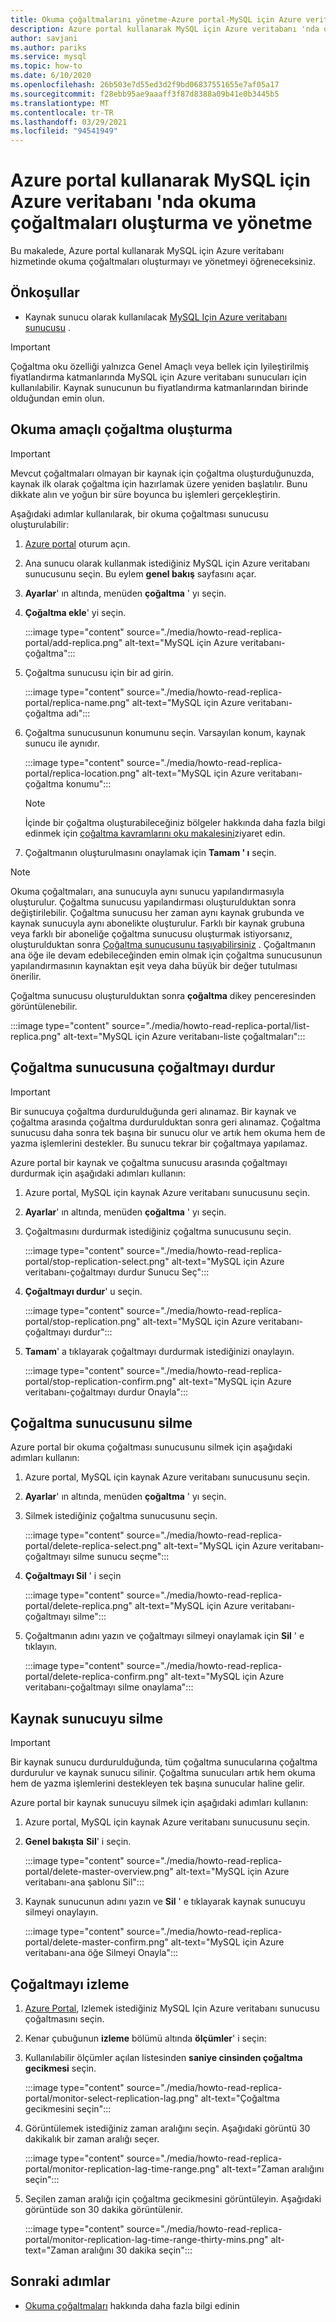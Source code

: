 ```yaml
---
title: Okuma çoğaltmalarını yönetme-Azure portal-MySQL için Azure veritabanı
description: Azure portal kullanarak MySQL için Azure veritabanı 'nda okuma çoğaltmalarını ayarlamayı ve yönetmeyi öğrenin.
author: savjani
ms.author: pariks
ms.service: mysql
ms.topic: how-to
ms.date: 6/10/2020
ms.openlocfilehash: 26b503e7d55ed3d2f9bd06837551655e7af05a17
ms.sourcegitcommit: f28ebb95ae9aaaff3f87d8388a09b41e0b3445b5
ms.translationtype: MT
ms.contentlocale: tr-TR
ms.lasthandoff: 03/29/2021
ms.locfileid: "94541949"
---
```

# <a name="how-to-create-and-manage-read-replicas-in-azure-database-for-mysql-using-the-azure-portal"></a>Azure portal kullanarak MySQL için Azure veritabanı 'nda okuma çoğaltmaları oluşturma ve yönetme

Bu makalede, Azure portal kullanarak MySQL için Azure veritabanı hizmetinde okuma çoğaltmaları oluşturmayı ve yönetmeyi öğreneceksiniz.

## <a name="prerequisites"></a>Önkoşullar

- Kaynak sunucu olarak kullanılacak [MySQL Için Azure veritabanı sunucusu](quickstart-create-mysql-server-database-using-azure-portal.md) .

> [!IMPORTANT]
> Çoğaltma oku özelliği yalnızca Genel Amaçlı veya bellek için Iyileştirilmiş fiyatlandırma katmanlarında MySQL için Azure veritabanı sunucuları için kullanılabilir. Kaynak sunucunun bu fiyatlandırma katmanlarından birinde olduğundan emin olun.

## <a name="create-a-read-replica"></a>Okuma amaçlı çoğaltma oluşturma

> [!IMPORTANT]
> Mevcut çoğaltmaları olmayan bir kaynak için çoğaltma oluşturduğunuzda, kaynak ilk olarak çoğaltma için hazırlamak üzere yeniden başlatılır. Bunu dikkate alın ve yoğun bir süre boyunca bu işlemleri gerçekleştirin.

Aşağıdaki adımlar kullanılarak, bir okuma çoğaltması sunucusu oluşturulabilir:

1. [Azure portal](https://portal.azure.com/) oturum açın.

2. Ana sunucu olarak kullanmak istediğiniz MySQL için Azure veritabanı sunucusunu seçin. Bu eylem **genel bakış** sayfasını açar.

3. **Ayarlar**' ın altında, menüden **çoğaltma** ' yı seçin.

4. **Çoğaltma ekle**' yi seçin.

   :::image type="content" source="./media/howto-read-replica-portal/add-replica.png" alt-text="MySQL için Azure veritabanı-çoğaltma":::

5. Çoğaltma sunucusu için bir ad girin.

    :::image type="content" source="./media/howto-read-replica-portal/replica-name.png" alt-text="MySQL için Azure veritabanı-çoğaltma adı":::

6. Çoğaltma sunucusunun konumunu seçin. Varsayılan konum, kaynak sunucu ile aynıdır.

    :::image type="content" source="./media/howto-read-replica-portal/replica-location.png" alt-text="MySQL için Azure veritabanı-çoğaltma konumu":::

   > [!NOTE]
   > İçinde bir çoğaltma oluşturabileceğiniz bölgeler hakkında daha fazla bilgi edinmek için [çoğaltma kavramlarını oku makalesini](concepts-read-replicas.md)ziyaret edin. 

7. Çoğaltmanın oluşturulmasını onaylamak için **Tamam ' ı** seçin.

> [!NOTE]
> Okuma çoğaltmaları, ana sunucuyla aynı sunucu yapılandırmasıyla oluşturulur. Çoğaltma sunucusu yapılandırması oluşturulduktan sonra değiştirilebilir. Çoğaltma sunucusu her zaman aynı kaynak grubunda ve kaynak sunucuyla aynı abonelikte oluşturulur. Farklı bir kaynak grubuna veya farklı bir aboneliğe çoğaltma sunucusu oluşturmak istiyorsanız, oluşturulduktan sonra [Çoğaltma sunucusunu taşıyabilirsiniz](../azure-resource-manager/management/move-resource-group-and-subscription.md) . Çoğaltmanın ana öğe ile devam edebileceğinden emin olmak için çoğaltma sunucusunun yapılandırmasının kaynaktan eşit veya daha büyük bir değer tutulması önerilir.

Çoğaltma sunucusu oluşturulduktan sonra **çoğaltma** dikey penceresinden görüntülenebilir.

   :::image type="content" source="./media/howto-read-replica-portal/list-replica.png" alt-text="MySQL için Azure veritabanı-liste çoğaltmaları":::

## <a name="stop-replication-to-a-replica-server"></a>Çoğaltma sunucusuna çoğaltmayı durdur

> [!IMPORTANT]
> Bir sunucuya çoğaltma durdurulduğunda geri alınamaz. Bir kaynak ve çoğaltma arasında çoğaltma durdurulduktan sonra geri alınamaz. Çoğaltma sunucusu daha sonra tek başına bir sunucu olur ve artık hem okuma hem de yazma işlemlerini destekler. Bu sunucu tekrar bir çoğaltmaya yapılamaz.

Azure portal bir kaynak ve çoğaltma sunucusu arasında çoğaltmayı durdurmak için aşağıdaki adımları kullanın:

1. Azure portal, MySQL için kaynak Azure veritabanı sunucusunu seçin. 

2. **Ayarlar**' ın altında, menüden **çoğaltma** ' yı seçin.

3. Çoğaltmasını durdurmak istediğiniz çoğaltma sunucusunu seçin.

   :::image type="content" source="./media/howto-read-replica-portal/stop-replication-select.png" alt-text="MySQL için Azure veritabanı-çoğaltmayı durdur Sunucu Seç":::

4. **Çoğaltmayı durdur**' u seçin.

   :::image type="content" source="./media/howto-read-replica-portal/stop-replication.png" alt-text="MySQL için Azure veritabanı-çoğaltmayı durdur":::

5. **Tamam**' a tıklayarak çoğaltmayı durdurmak istediğinizi onaylayın.

   :::image type="content" source="./media/howto-read-replica-portal/stop-replication-confirm.png" alt-text="MySQL için Azure veritabanı-çoğaltmayı durdur Onayla":::

## <a name="delete-a-replica-server"></a>Çoğaltma sunucusunu silme

Azure portal bir okuma çoğaltması sunucusunu silmek için aşağıdaki adımları kullanın:

1. Azure portal, MySQL için kaynak Azure veritabanı sunucusunu seçin.

2. **Ayarlar**' ın altında, menüden **çoğaltma** ' yı seçin.

3. Silmek istediğiniz çoğaltma sunucusunu seçin.

   :::image type="content" source="./media/howto-read-replica-portal/delete-replica-select.png" alt-text="MySQL için Azure veritabanı-çoğaltmayı silme sunucu seçme":::

4. **Çoğaltmayı Sil** ' i seçin

   :::image type="content" source="./media/howto-read-replica-portal/delete-replica.png" alt-text="MySQL için Azure veritabanı-çoğaltmayı silme":::

5. Çoğaltmanın adını yazın ve çoğaltmayı silmeyi onaylamak için **Sil** ' e tıklayın.  

   :::image type="content" source="./media/howto-read-replica-portal/delete-replica-confirm.png" alt-text="MySQL için Azure veritabanı-çoğaltmayı silme onaylama":::

## <a name="delete-a-source-server"></a>Kaynak sunucuyu silme

> [!IMPORTANT]
> Bir kaynak sunucu durdurulduğunda, tüm çoğaltma sunucularına çoğaltma durdurulur ve kaynak sunucu silinir. Çoğaltma sunucuları artık hem okuma hem de yazma işlemlerini destekleyen tek başına sunucular haline gelir.

Azure portal bir kaynak sunucuyu silmek için aşağıdaki adımları kullanın:

1. Azure portal, MySQL için kaynak Azure veritabanı sunucusunu seçin.

2. **Genel bakışta** **Sil**' i seçin.

   :::image type="content" source="./media/howto-read-replica-portal/delete-master-overview.png" alt-text="MySQL için Azure veritabanı-ana şablonu Sil":::

3. Kaynak sunucunun adını yazın ve **Sil** ' e tıklayarak kaynak sunucuyu silmeyi onaylayın.  

   :::image type="content" source="./media/howto-read-replica-portal/delete-master-confirm.png" alt-text="MySQL için Azure veritabanı-ana öğe Silmeyi Onayla":::

## <a name="monitor-replication"></a>Çoğaltmayı izleme

1. [Azure Portal](https://portal.azure.com/), Izlemek istediğiniz MySQL Için Azure veritabanı sunucusu çoğaltmasını seçin.

2. Kenar çubuğunun **izleme** bölümü altında **ölçümler**' i seçin:

3. Kullanılabilir ölçümler açılan listesinden **saniye cinsinden çoğaltma gecikmesi** seçin.

   :::image type="content" source="./media/howto-read-replica-portal/monitor-select-replication-lag.png" alt-text="Çoğaltma gecikmesini seçin":::

4. Görüntülemek istediğiniz zaman aralığını seçin. Aşağıdaki görüntü 30 dakikalık bir zaman aralığı seçer.

   :::image type="content" source="./media/howto-read-replica-portal/monitor-replication-lag-time-range.png" alt-text="Zaman aralığını seçin":::

5. Seçilen zaman aralığı için çoğaltma gecikmesini görüntüleyin. Aşağıdaki görüntüde son 30 dakika görüntülenir.

   :::image type="content" source="./media/howto-read-replica-portal/monitor-replication-lag-time-range-thirty-mins.png" alt-text="Zaman aralığını 30 dakika seçin":::

## <a name="next-steps"></a>Sonraki adımlar

- [Okuma çoğaltmaları](concepts-read-replicas.md) hakkında daha fazla bilgi edinin